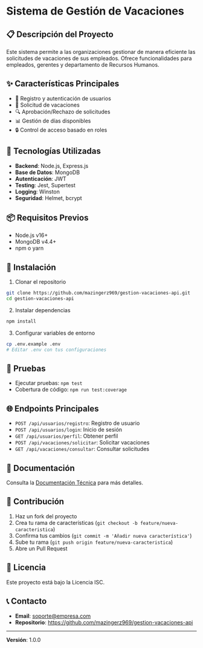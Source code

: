 # Sistema de Gestión de Vacaciones

## 📋 Descripción del Proyecto

Este sistema permite a las organizaciones gestionar de manera eficiente las solicitudes de vacaciones de sus empleados. Ofrece funcionalidades para empleados, gerentes y departamento de Recursos Humanos.

## ✨ Características Principales

- 👤 Registro y autenticación de usuarios
- 📅 Solicitud de vacaciones
- 🔍 Aprobación/Rechazo de solicitudes
- 📊 Gestión de días disponibles
- 🔒 Control de acceso basado en roles

## 🚀 Tecnologías Utilizadas

- **Backend**: Node.js, Express.js
- **Base de Datos**: MongoDB
- **Autenticación**: JWT
- **Testing**: Jest, Supertest
- **Logging**: Winston
- **Seguridad**: Helmet, bcrypt

## 📦 Requisitos Previos

- Node.js v16+
- MongoDB v4.4+
- npm o yarn

## 🔧 Instalación

1. Clonar el repositorio
```bash
git clone https://github.com/mazingerz969/gestion-vacaciones-api.git
cd gestion-vacaciones-api
```

2. Instalar dependencias
```bash
npm install
```

3. Configurar variables de entorno
```bash
cp .env.example .env
# Editar .env con tus configuraciones
```

## 🧪 Pruebas

- Ejecutar pruebas: `npm test`
- Cobertura de código: `npm run test:coverage`

## 🌐 Endpoints Principales

- `POST /api/usuarios/registro`: Registro de usuario
- `POST /api/usuarios/login`: Inicio de sesión
- `GET /api/usuarios/perfil`: Obtener perfil
- `POST /api/vacaciones/solicitar`: Solicitar vacaciones
- `GET /api/vacaciones/consultar`: Consultar solicitudes

## 📝 Documentación

Consulta la [Documentación Técnica](DOCUMENTACION_TECNICA.md) para más detalles.

## 🤝 Contribución

1. Haz un fork del proyecto
2. Crea tu rama de características (`git checkout -b feature/nueva-caracteristica`)
3. Confirma tus cambios (`git commit -m 'Añadir nueva característica'`)
4. Sube tu rama (`git push origin feature/nueva-caracteristica`)
5. Abre un Pull Request

## 📄 Licencia

Este proyecto está bajo la Licencia ISC.

## 📞 Contacto

- **Email**: soporte@empresa.com
- **Repositorio**: https://github.com/mazingerz969/gestion-vacaciones-api

---

**Versión**: 1.0.0
